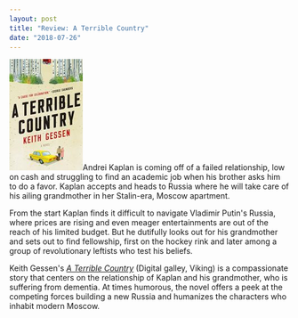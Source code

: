 ```yaml
---
layout: post
title: "Review: A Terrible Country"
date: "2018-07-26"
---
```


![](/assets/images/51P-dnqLLnL-132x200.jpg)Andrei Kaplan is coming off of a failed relationship, low on cash and struggling to find an academic job when his brother asks him to do a favor. Kaplan accepts and heads to Russia where he will take care of his ailing grandmother in her Stalin-era, Moscow apartment.

From the start Kaplan finds it difficult to navigate Vladimir Putin's Russia, where prices are rising and even meager entertainments are out of the reach of his limited budget. But he dutifully looks out for his grandmother and sets out to find fellowship, first on the hockey rink and later among a group of revolutionary leftists who test his beliefs.

Keith Gessen's [_A Terrible Country_](https://amzn.to/2JVjBfD) (Digital galley, Viking) is a compassionate story that centers on the relationship of Kaplan and his grandmother, who is suffering from dementia. At times humorous, the novel offers a peek at the competing forces building a new Russia and humanizes the characters who inhabit modern Moscow.
